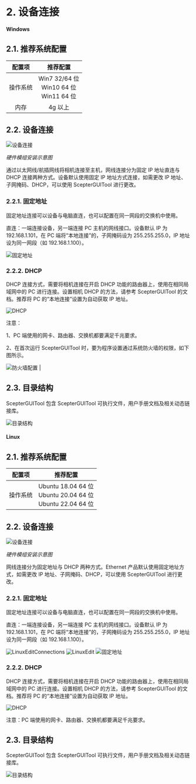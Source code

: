 # 2. 设备连接<!-- {docsify-ignore-all} -->

<!-- tabs:start -->

#### **Windows**

## 2.1. 推荐系统配置

| **配置项** |                 **推荐配置**                  |
| :--------: | :-------------------------------------------: |
|  操作系统  | Win7 32/64 位</br>Win10 64 位</br>Win11 64 位 |
|    内存    |                    4g 以上                    |

## 2.2. 设备连接

![设备连接](pic/DeviceConnection.png)

_硬件模组安装示意图_

通过以太网线/航插网线将相机连接至主机，网线连接分为固定 IP 地址直连与 DHCP 连接两种方式。设备默认使用固定 IP 地址方式连接，如需更改 IP 地址、子网掩码、DHCP，可以使用 ScepterGUITool 进行更改。

### 2.2.1. 固定地址

固定地址连接可以设备与电脑直连，也可以配置在同一网段的交换机中使用。

直连：一端连接设备，另一端连接 PC 主机的网线接口。设备默认 IP 为 192.168.1.101，在 PC 端将“本地连接”的，子网掩码设为 255.255.255.0，IP 地址设为同一网段（如 192.168.1.100）。

![固定地址](pic/WindowsStaticAddress.png)

### 2.2.2. DHCP

DHCP 连接方式，需要将相机连接在开启 DHCP 功能的路由器上，使用在相同局域网中的 PC 进行连接。设置相机 DHCP 的方法，请参考 ScepterGUITool 的文档。推荐将 PC 的“本地连接”设置为自动获取 IP 地址。

![DHCP](pic/WindowsDHCP.png)

注意：

1、PC 端使用的网卡、路由器、交换机都要满足千兆要求。

2、在首次运行 ScepterGUITool 时，要为程序设置通过系统防火墙的权限，如下图所示。

![防火墙配置](pic/FirewallSetting.png) |

## 2.3. 目录结构

ScepterGUITool 包含 ScepterGUITool 可执行文件，用户手册文档及相关动态链接库。

![目录结构](pic/WindowsContents.png)

#### **Linux**

## 2.1. 推荐系统配置

| **配置项** |                           **推荐配置**                           |
| :--------: | :--------------------------------------------------------------: |
|  操作系统  | Ubuntu 18.04 64 位</br>Ubuntu 20.04 64 位</br>Ubuntu 22.04 64 位 |

## 2.2. 设备连接

![设备连接](pic/DeviceConnection.png)

_硬件模组安装示意图_

网线连接分为固定地址与 DHCP 两种方式。Ethernet 产品默认使用固定地址方式，如需更改 IP 地址、子网掩码、DHCP，可以使用 ScepterGUITool 进行更改。

### 2.2.1. 固定地址

固定地址连接可以设备与电脑直连，也可以配置在同一网段的交换机中使用。

直连：一端连接设备，另一端连接 PC 主机的网线接口。设备默认 IP 为 192.168.1.101，在 PC 端将“本地连接”的，子网掩码设为 255.255.255.0，IP 地址设为同一网段（如 192.168.1.100）。

![LinuxEditConnections](pic/LinuxEditConnections.png)
![LinuxEdit](pic/LinuxEdit.png)
![固定地址](pic/LinuxStaticAddress.png)

### 2.2.2. DHCP

DHCP 连接方式，需要将相机连接在开启 DHCP 功能的路由器上，使用在相同局域网中的 PC 进行连接。设置相机 DHCP 的方法，请参考 ScepterGUITool 的文档。推荐将 PC 的“本地连接”设置为自动获取 IP 地址。

![DHCP](pic/LinuxDHCP.png)

注意：PC 端使用的网卡、路由器、交换机都要满足千兆要求。

## 2.3. 目录结构

ScepterGUITool 包含 ScepterGUITool 可执行文件，用户手册文档及相关动态链接库。

![目录结构](pic/LinuxContents.png)

<!-- tabs:end -->
